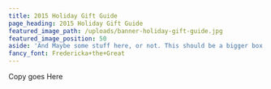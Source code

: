 ```yaml
---
title: 2015 Holiday Gift Guide
page_heading: 2015 Holiday Gift Guide
featured_image_path: /uploads/banner-holiday-gift-guide.jpg
featured_image_position: 50
aside: 'And Maybe some stuff here, or not. This should be a bigger box. But perhaps not.'
fancy_font: Fredericka+the+Great
---
```


Copy goes Here
